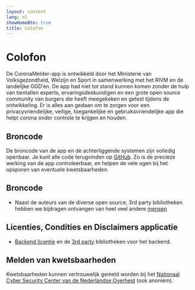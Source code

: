 ```yaml
---
layout: content
lang: nl
showHomeBtn: true
title: Colofon
---
```


# Colofon

De CoronaMelder-app is ontwikkeld door het Ministerie van Volksgezondheid, Welzijn en Sport in samenwerking met het RIVM en de landelijke GGD’en. De app had niet tot stand kunnen komen zonder de hulp van tientallen experts, ervaringsdeskundigen en een grote open source community van burgers die heeft meegekeken en getest tijdens de ontwikkeling. Er is alles aan gedaan om te zorgen voor een privacyvriendelijke, veilige, toegankelijke en gebruiksvriendelijke app die helpt corona onder controle te krijgen en houden.

## Broncode

De broncode van de app en de achterliggende systemen zijn volledig openbaar. Je kunt alle code terugvinden op [GitHub](https://github.com/minvws). Zo is de precieze werking van de app controleerbaar, en helpen de vele ogen bij het opsporen van eventuele kwetsbaarheden.

## Broncode

- Naast de auteurs van de diverse open source, 3rd party bibliotheken hebben we bijdragen ontvangen van heel veel andere [mensen](https://github.com/minvws/nl-covid19-notification-app-design/blob/master/%E2%9D%A4%EF%B8%8F)

## Licenties, Condities en Disclaimers applicatie

- [Backend licentie](https://github.com/minvws/nl-covid19-notification-app-backend/blob/master/LICENSES.md) en de [3rd party](https://github.com/minvws/nl-covid19-notification-app-backend/tree/master/LICENSE) bibliotheken voor het backend.

## Melden van kwetsbaarheden

Kwetsbaarheden kunnen vertrouwelijk gemeld worden bij het [Nationaal Cyber Security Center van de Nederlandse Overheid](https://www.ncsc.nl/contact/kwetsbaarheid-melden) (ook anoniem).
